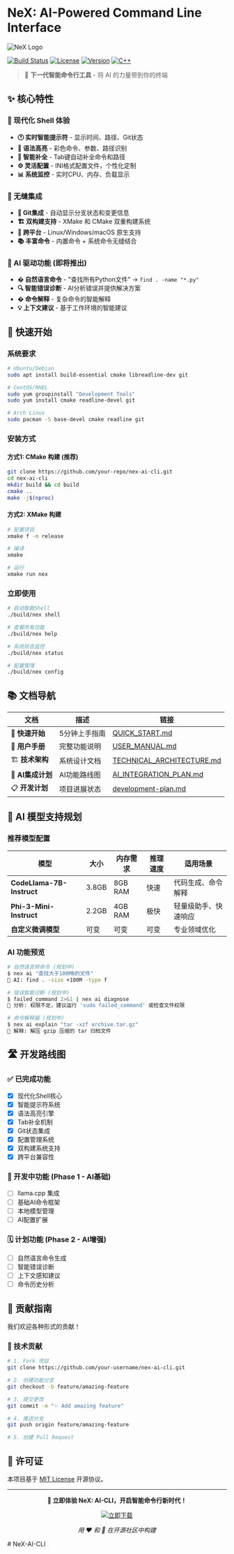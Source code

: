 # NeX: AI-Powered Command Line Interface

![NeX Logo](docs/images/nex-logo-ascii.png)

[![Build Status](https://img.shields.io/badge/build-passing-brightgreen)](https://github.com/your-repo/nex-ai-cli)
[![License](https://img.shields.io/badge/license-MIT-blue)](LICENSE)
[![Version](https://img.shields.io/badge/version-1.0.0-orange)](releases)
[![C++](https://img.shields.io/badge/C%2B%2B-20-blue)](https://isocpp.org/)

> 🤖 **下一代智能命令行工具** - 将 AI 的力量带到你的终端

## ✨ 核心特性

### 🎨 现代化 Shell 体验
- **🕐 实时智能提示符** - 显示时间、路径、Git状态
- **🌈 语法高亮** - 彩色命令、参数、路径识别  
- **🔧 智能补全** - Tab键自动补全命令和路径
- **⚙️ 灵活配置** - INI格式配置文件，个性化定制
- **📊 系统监控** - 实时CPU、内存、负载显示

### 🔗 无缝集成
- **🔄 Git集成** - 自动显示分支状态和变更信息
- **🏗️ 双构建支持** - XMake 和 CMake 双重构建系统
- **🐧 跨平台** - Linux/Windows/macOS 原生支持
- **📚 丰富命令** - 内置命令 + 系统命令无缝结合

### 🤖 AI 驱动功能 (即将推出)
- **� 自然语言命令** - "查找所有Python文件" → `find . -name "*.py"`
- **🔍 智能错误诊断** - AI分析错误并提供解决方案
- **� 命令解释** - 复杂命令的智能解释
- **💡 上下文建议** - 基于工作环境的智能建议

## 🚀 快速开始

### 系统要求
```bash
# Ubuntu/Debian
sudo apt install build-essential cmake libreadline-dev git

# CentOS/RHEL
sudo yum groupinstall "Development Tools"
sudo yum install cmake readline-devel git

# Arch Linux
sudo pacman -S base-devel cmake readline git
```

### 安装方式

#### 方式1: CMake 构建 (推荐)
```bash
git clone https://github.com/your-repo/nex-ai-cli.git
cd nex-ai-cli
mkdir build && cd build
cmake ..
make -j$(nproc)
```

#### 方式2: XMake 构建
```bash
# 配置项目
xmake f -m release

# 编译
xmake

# 运行
xmake run nex
```

### 立即使用
```bash
# 启动智能Shell
./build/nex shell

# 查看所有功能
./build/nex help

# 系统状态监控
./build/nex status

# 配置管理
./build/nex config
```

## 📚 文档导航

| 文档 | 描述 | 链接 |
|------|------|------|
| 🚀 **快速开始** | 5分钟上手指南 | [QUICK_START.md](docs/QUICK_START.md) |
| 📖 **用户手册** | 完整功能说明 | [USER_MANUAL.md](docs/USER_MANUAL.md) |
| 🏗️ **技术架构** | 系统设计文档 | [TECHNICAL_ARCHITECTURE.md](docs/TECHNICAL_ARCHITECTURE.md) |
| 🤖 **AI集成计划** | AI功能路线图 | [AI_INTEGRATION_PLAN.md](docs/AI_INTEGRATION_PLAN.md) |
| 📋 **开发计划** | 项目进展状态 | [development-plan.md](development-plan.md) |

## 🤖 AI 模型支持规划

### 推荐模型配置

| 模型 | 大小 | 内存需求 | 推理速度 | 适用场景 |
|------|------|----------|----------|----------|
| **CodeLlama-7B-Instruct** | 3.8GB | 8GB RAM | 快速 | 代码生成、命令解释 |
| **Phi-3-Mini-Instruct** | 2.2GB | 4GB RAM | 极快 | 轻量级助手、快速响应 |
| **自定义微调模型** | 可变 | 可变 | 可变 | 专业领域优化 |

### AI 功能预览
```bash
# 自然语言转命令 (规划中)
$ nex ai "查找大于100MB的文件"
🤖 AI: find . -size +100M -type f

# 错误智能诊断 (规划中)
$ failed_command 2>&1 | nex ai diagnose
🤖 分析: 权限不足，建议运行 'sudo failed_command' 或检查文件权限

# 命令解释器 (规划中)
$ nex ai explain "tar -xzf archive.tar.gz" 
🤖 解释: 解压 gzip 压缩的 tar 归档文件
```

## 🛣️ 开发路线图

### ✅ 已完成功能
- [x] 现代化Shell核心
- [x] 智能提示符系统
- [x] 语法高亮引擎
- [x] Tab补全机制
- [x] Git状态集成
- [x] 配置管理系统
- [x] 双构建系统支持
- [x] 跨平台兼容性

### 🚧 开发中功能 (Phase 1 - AI基础)
- [ ] llama.cpp 集成
- [ ] 基础AI命令框架
- [ ] 本地模型管理
- [ ] AI配置扩展

### 🗓️ 计划功能 (Phase 2 - AI增强)
- [ ] 自然语言命令生成
- [ ] 智能错误诊断
- [ ] 上下文感知建议
- [ ] 命令历史分析

## 👥 贡献指南

我们欢迎各种形式的贡献！

### 🔧 技术贡献
```bash
# 1. Fork 项目
git clone https://github.com/your-username/nex-ai-cli.git

# 2. 创建功能分支
git checkout -b feature/amazing-feature

# 3. 提交更改
git commit -m "✨ Add amazing feature"

# 4. 推送分支
git push origin feature/amazing-feature

# 5. 创建 Pull Request
```

## 📄 许可证

本项目基于 [MIT License](LICENSE) 开源协议。

---

<div align="center">

**🚀 立即体验 NeX: AI-CLI，开启智能命令行新时代！**

[![立即下载](https://img.shields.io/badge/立即下载-NeX%201.0.0-brightgreen?style=for-the-badge)](releases)

*用 ❤️ 和 🤖 在开源社区中构建*

</div>
# NeX-AI-CLI
